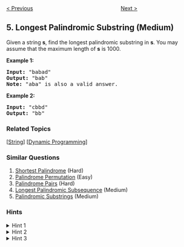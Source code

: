 <!--|This file generated by command(leetcode description); DO NOT EDIT.    |-->
<!--+----------------------------------------------------------------------+-->
<!--|@author    Openset <openset.wang@gmail.com>                           |-->
<!--|@link      https://github.com/openset                                 |-->
<!--|@home      https://github.com/openset/leetcode                        |-->
<!--+----------------------------------------------------------------------+-->

[< Previous](https://github.com/openset/leetcode/tree/master/problems/median-of-two-sorted-arrays "Median of Two Sorted Arrays")
　　　　　　　　　　　　　　　　
[Next >](https://github.com/openset/leetcode/tree/master/problems/zigzag-conversion "ZigZag Conversion")

## 5. Longest Palindromic Substring (Medium)

<p>Given a string <strong>s</strong>, find the longest palindromic substring in <strong>s</strong>. You may assume that the maximum length of <strong>s</strong> is 1000.</p>

<p><strong>Example 1:</strong></p>

<pre>
<strong>Input:</strong> &quot;babad&quot;
<strong>Output:</strong> &quot;bab&quot;
<strong>Note:</strong> &quot;aba&quot; is also a valid answer.
</pre>

<p><strong>Example 2:</strong></p>

<pre>
<strong>Input:</strong> &quot;cbbd&quot;
<strong>Output:</strong> &quot;bb&quot;
</pre>

### Related Topics
  [[String](https://github.com/openset/leetcode/tree/master/tag/string/README.md)]
  [[Dynamic Programming](https://github.com/openset/leetcode/tree/master/tag/dynamic-programming/README.md)]

### Similar Questions
  1. [Shortest Palindrome](https://github.com/openset/leetcode/tree/master/problems/shortest-palindrome) (Hard)
  1. [Palindrome Permutation](https://github.com/openset/leetcode/tree/master/problems/palindrome-permutation) (Easy)
  1. [Palindrome Pairs](https://github.com/openset/leetcode/tree/master/problems/palindrome-pairs) (Hard)
  1. [Longest Palindromic Subsequence](https://github.com/openset/leetcode/tree/master/problems/longest-palindromic-subsequence) (Medium)
  1. [Palindromic Substrings](https://github.com/openset/leetcode/tree/master/problems/palindromic-substrings) (Medium)

### Hints
<details>
<summary>Hint 1</summary>
How can we reuse a previously computed palindrome to compute a larger palindrome?
</details>
<details>
<summary>Hint 2</summary>
If “aba” is a palindrome, is “xabax” and palindrome? Similarly is “xabay” a palindrome?
</details>
<details>
<summary>Hint 3</summary>
Complexity based hint:</br>
If we use brute-force and check whether for every start and end position a substring is a palindrome we have O(n^2) start - end pairs and O(n) palindromic checks. Can we reduce the time for palindromic checks to O(1) by reusing some previous computation.
</details>
